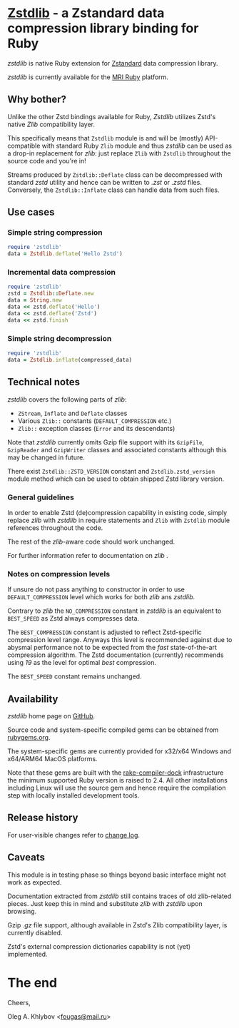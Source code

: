 # [Zstdlib](https://github.com/okhlybov/zstdlib) - a Zstandard data compression library binding for Ruby

_zstdlib_ is native Ruby extension for [Zstandard](https://facebook.github.io/zstd/) data compression library.

_zstdlib_ is currently available for the [MRI Ruby](https://www.ruby-lang.org/) platform.

## Why bother?

Unlike the other Zstd bindings available for Ruby, *Zstdlib* utilizes Zstd's native *Zlib* compatibility layer. 

This specifically means that `Zstdlib` module is and will be (mostly)  API-compatible with standard Ruby `Zlib` module and thus _zstdlib_ can be used as a drop-in replacement for _zlib_: just replace `Zlib` with `Zstdlib` throughout the source code and you're in!

Streams produced by `Zstdlib::Deflate` class can be decompressed with standard _zstd_ utility and hence can be written to _.zst_ or _.zstd_ files.
Conversely, the `Zstdlib::Inflate` class can handle data from such files.

## Use cases

### Simple string compression
````ruby
require 'zstdlib'
data = Zstdlib.deflate('Hello Zstd')
````

### Incremental data compression
````ruby
require 'zstdlib'
zstd = Zstdlib::Deflate.new
data = String.new
data << zstd.deflate('Hello')
data << zstd.deflate('Zstd')
data << zstd.finish
````

### Simple string decompression
````ruby
require 'zstdlib'
data = Zstdlib.inflate(compressed_data)
````

## Technical notes

_zstdlib_ covers the following parts of _zlib_:

- `ZStream`, `Inflate` and `Deflate` classes
- Various `Zlib::` constants (`DEFAULT_COMPRESSION` etc.)
- `Zlib::` exception classes (`Error` and its descendants)

Note that _zstdlib_ currently omits Gzip file support with its `GzipFile`, `GzipReader` and `GzipWriter` classes
and associated constants although this may be changed in future.

There exist `Zstdlib::ZSTD_VERSION` constant and `Zstdlib.zstd_version` module method which can be used to obtain shipped Zstd library version.


### General guidelines

In order to enable Zstd (de)compression capability in existing code, simply replace _zlib_ with _zstdlib_ in require statements and
`Zlib` with `Zstdlib` module references throughout the code.

The rest of the _zlib_-aware code should work unchanged.

For further information refer to documentation on _zlib_ .
                                            

### Notes on compression levels

If unsure do not pass anything to constructor in order to use `DEFAULT_COMPRESSION` level which works for both _zlib_ ans _zstdlib_.

Contrary to _zlib_ the `NO_COMPRESSION` constant in _zstdlib_ is an equivalent to `BEST_SPEED` as Zstd always compresses data.

The `BEST_COMPRESSION` constant is adjusted to reflect Zstd-specific compression level range.
Anyways this level is recommended against due to abysmal performance not to be expected from the *fast* state-of-the-art compression algorithm. 
The Zstd documentation (currently) recommends using *19* as the level for optimal *best* compression.

The `BEST_SPEED` constant remains unchanged.

## Availability

_zstdlib_ home page on [GitHub](https://github.com/okhlybov/zstdlib).

Source code and system-specific compiled gems can be obtained from [rubygems.org](https://rubygems.org/gems/zstdlib).

The system-specific gems are currently provided for x32/x64 Windows and x64/ARM64 MacOS platforms.

Note that these gems are built with the [rake-compiler-dock](https://github.com/rake-compiler/rake-compiler-dock)
infrastructure the minimum supported Ruby version is raised to 2.4.
All other installations including Linux will use the source gem and hence require the compilation step with locally installed development tools.

## Release history

For user-visible changes refer to [change log](CHANGES.md).

## Caveats

This module is in testing phase so things beyond basic interface might not work as expected. 

Documentation extracted from _zstdlib_ still contains traces of old zlib-related pieces.
Just keep this in mind and substitute *zlib* with *zstdlib* upon browsing.

Gzip _.gz_ file support, although available in Zstd's Zlib compatibility layer, is currently disabled.

Zstd's external compression dictionaries capability is not (yet) implemented.

# The end

Cheers,

Oleg A. Khlybov <[fougas@mail.ru](mailto:fougas@mail.ru)>
